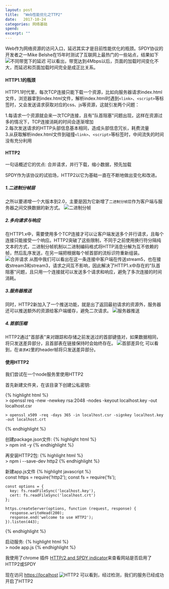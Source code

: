 ```yaml
---
layout: post
title:  "Web性能优化之TTP2"
date:   2017-10-24
categories: 网络基础
spend: 
excerpt: ""
---
```


Web作为网络资源的访问入口，延迟其实才是目前性能优化的瓶颈。SPDY协议的开发者之一Mike Belshe在15年时测试了互联网上最热门的一些站点，结果如下
![不同带宽下的延迟](http://navcd-1252873427.cosgz.myqcloud.com/head_img/%E4%B8%8D%E5%90%8C%E5%B8%A6%E5%AE%BD%E4%B8%8B%E7%9A%84%E5%BB%B6%E8%BF%9F.png)
可以看出，带宽达到4Mbps以后，页面的加载时间变化不大，而延迟和页面加载时间完全是成正比关系。

#### HTTP1.1的瓶颈  

HTTP1.1时代里，每次TCP连接只能下载一个资源，比如向服务器请求index.html文件，浏览器拿到index.html文件，解析index.html时遇到`<link>`、`<script>`等标签时，又会发送请求获取对应的css、js等资源，这就引发两个问题：  

1.每请求一个资源就会来一次TCP连接，且有"队首阻塞"问题出现，这样在资源过多的情况下，TCP连接消耗的时间会逐渐增加  
2.每次发送请求的HTTP头部信息基本相同，造成头部信息冗长，耗费流量  
3.从获取解析index.html文件到碰撞`<link>`、`<script>`等标签时，中间流失的时间没有充分利用  

#### HTTP2  

一句话概述它的优点: 合并请求，并行下载，缩小数据，预先加载  

SPDY作为该协议的试验场，HTTP2以它为基础一直在不断地做出变化和改进。  

##### 1.二进制分帧层
之所以要递增一个大版本到2.0，主要是因为它新增了`二进制分帧层`作为客户端与服务器之间交换数据的新方式。
![二进制分帧](http://navcd-1252873427.cosgz.myqcloud.com/head_img/%E4%BA%8C%E8%BF%9B%E5%88%B6%E5%88%86%E5%B8%A7.png)
  
##### 2.多向请求与响应
在HTTP1.x中，需要使用多个TCP连接才可以让客户端发送多个并行请求，且每个连接只能接受一个响应。HTTP2突破了这些限制，不同于之前使用换行符分隔纯文本的方式，二进制分帧机制以二进制编码格式将HTTP消息分解为互不依赖的帧，然后乱序发送，在另一端把根据每个帧首部的流标识符重新组装。
![合并请求](http://navcd-1252873427.cosgz.myqcloud.com/head_img/%E5%90%88%E5%B9%B6%E8%AF%B7%E6%B1%82.jpeg)
从图中我们可以看出在这一条连接中客户端在传送stream5，也在接收stream3和stream3，请求之间互不影响，因此解决了HTTP1.x中存在的"队首阻塞"问题，且只用一个连接就可以发送多个请求和响应，避免了多次连接的时间消耗。

##### 3.服务器推送
同时，HTTP2新加入了一个推送功能，就是出了返回最初请求的资源外，服务器还可以推送额外的资源给客户端缓存，避免二次请求。
![服务器推送](http://navcd-1252873427.cosgz.myqcloud.com/head_img/%E6%9C%8D%E5%8A%A1%E5%99%A8%E6%8E%A8%E9%80%81.png)

##### 4.首部压缩
HTTP2通过"首部表"来对跟踪和存储之前发送过的首部键值对，如果数据相同，将只发送差异部分，且首部表在链接保持时会始终存在。
![首部差异化](http://navcd-1252873427.cosgz.myqcloud.com/head_img/%E9%A6%96%E9%83%A8%E5%B7%AE%E5%BC%82%E5%8C%96.png)
可以看到，在`请求#2`里的header帧将只发送差异部分。

#### 使用HTTP2
我们尝试在一个node服务里使用HTTP2

首先新建文件夹，在该目录下创建公私密钥:

{% highlight html %}  
    > openssl req -new -newkey rsa:2048 -nodes -keyout localhost.key -out localhost.csr 
    
    > openssl x509 -req -days 365 -in localhost.csr -signkey localhost.key -out localhost.crt
{% endhighlight %}

创建package.json文件:
{% highlight html %}  
    > npm init -y
{% endhighlight %}

再安装HTTP2包:
{% highlight html %}  
    > npm i --save-dev http2
{% endhighlight %}

新建app.js文件
{% highlight javascript %}  
    const https = require('http2');
    const fs = require('fs');
    
    const options = {
      key: fs.readFileSync('localhost.key'),
      cert: fs.readFileSync('localhost.crt')
    };
    
    https.createServer(options, function (request, response) {
      response.writeHead(200);
      response.end('welcome to use HTTP2');
    }).listen(443);
{% endhighlight %}

启动服务:
{% highlight html %}  
    > node app.js
{% endhighlight %}

我使用了chrome 插件 [HTTP/2 and SPDY indicator](https://chrome.google.com/webstore/detail/http2-and-spdy-indicator/mpbpobfflnpcgagjijhmgnchggcjblin?hl=en&utm_source=nginx-1-9-5&utm_medium=blog)来查看网站是否启用了HTTP2或SPDY

现在访问 [https://localhost](https://localhost)
![HTTP2](http://navcd-1252873427.cosgz.myqcloud.com/head_img/HTTP2.png)
可以看到，经过检测，我们的服务已经成功开启了HTTP2

